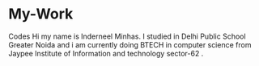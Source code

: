 # My-Work
Codes
Hi my name is Inderneel Minhas. I studied in Delhi Public School Greater Noida and i am currently doing BTECH in computer science from Jaypee Institute of Information and technology  sector-62 .
